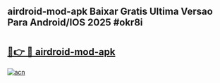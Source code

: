 ## airdroid-mod-apk Baixar Gratis Ultima Versao Para Android/IOS 2025 #okr8i

# <h2><a href="https://ainizakaria.my?title=airdroid-mod-apk&ref=20M">🔗👉 🔴 airdroid-mod-apk</a></h2>

[![acn](https://github.com/user-attachments/assets/0f9c940e-d8b0-45ae-aac7-cd30a18b3e1c)](https://ainizakaria.my?title=airdroid-mod-apk&ref=20M)

